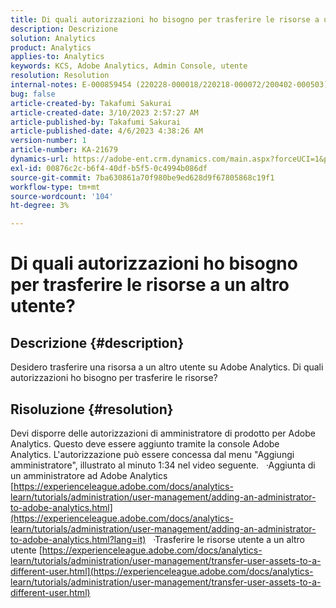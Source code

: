 ```yaml
---
title: Di quali autorizzazioni ho bisogno per trasferire le risorse a un altro utente?
description: Descrizione
solution: Analytics
product: Analytics
applies-to: Analytics
keywords: KCS, Adobe Analytics, Admin Console, utente
resolution: Resolution
internal-notes: E-000859454 (220228-000018/220218-000072/200402-000503)
bug: false
article-created-by: Takafumi Sakurai
article-created-date: 3/10/2023 2:57:27 AM
article-published-by: Takafumi Sakurai
article-published-date: 4/6/2023 4:38:26 AM
version-number: 1
article-number: KA-21679
dynamics-url: https://adobe-ent.crm.dynamics.com/main.aspx?forceUCI=1&pagetype=entityrecord&etn=knowledgearticle&id=ea673245-efbe-ed11-83ff-6045bd006b3d
exl-id: 00876c2c-b6f4-40df-b5f5-0c4994b086df
source-git-commit: 7ba630861a70f980be9ed628d9f67805868c19f1
workflow-type: tm+mt
source-wordcount: '104'
ht-degree: 3%

---
```


# Di quali autorizzazioni ho bisogno per trasferire le risorse a un altro utente?

## Descrizione {#description}

Desidero trasferire una risorsa a un altro utente su Adobe Analytics. Di quali autorizzazioni ho bisogno per trasferire le risorse?

## Risoluzione {#resolution}


Devi disporre delle autorizzazioni di amministratore di prodotto per Adobe Analytics. Questo deve essere aggiunto tramite la console Adobe Analytics. L&#39;autorizzazione può essere concessa dal menu &quot;Aggiungi amministratore&quot;, illustrato al minuto 1:34 nel video seguente.
 
·Aggiunta di un amministratore ad Adobe Analytics
[https://experienceleague.adobe.com/docs/analytics-learn/tutorials/administration/user-management/adding-an-administrator-to-adobe-analytics.html](https://experienceleague.adobe.com/docs/analytics-learn/tutorials/administration/user-management/adding-an-administrator-to-adobe-analytics.html?lang=it)
 
·Trasferire le risorse utente a un altro utente
[https://experienceleague.adobe.com/docs/analytics-learn/tutorials/administration/user-management/transfer-user-assets-to-a-different-user.html](https://experienceleague.adobe.com/docs/analytics-learn/tutorials/administration/user-management/transfer-user-assets-to-a-different-user.html)
